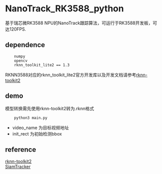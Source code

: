 # NanoTrack_RK3588_python

基于瑞芯微RK3588 NPU的NanoTrack跟踪算法，可运行于RK3588开发板，可达120FPS.


## dependence

```
	numpy
	opencv
	rknn_toolkit_lite2 == 1.3 
```

RKNN3588对应的rknn_toolkit_lite2官方开发库以及开发文档请参考[rknn-toolkit2](https://github.com/rockchip-linux/rknn-toolkit2)


## demo

模型转换需先使用rknn-toolkit2转为.rknn格式

```
	python3 main.py
```

- video_name 为目标视频地址
- init_rect 为初始检测bbox


## reference

[rknn-toolkit2](https://github.com/rockchip-linux/rknn-toolkit2)  
[SiamTracker](https://github.com/HonglinChu/SiamTrackers)

